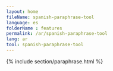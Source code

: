 ```yaml
---
layout: home
fileName: spanish-paraphrase-tool
language: es
folderName : features
permalink: /ar/spanish-paraphrase-tool
lang: ar
tool: spanish-paraphrase-tool
---
```

{% include section/paraphrase.html %}